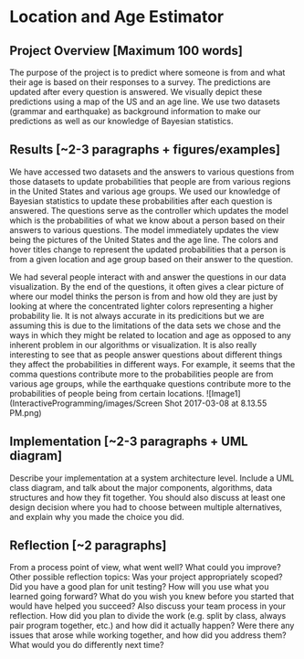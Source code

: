 # Location and Age Estimator

## Project Overview [Maximum 100 words]
The purpose of the project is to predict where someone is from and what their age is based on their responses to a survey. The predictions are updated after every question is answered. We visually depict these predictions using a map of the US and an age line. We use two datasets (grammar and earthquake) as background information to make our predictions as well as our knowledge of Bayesian statistics.


## Results [~2-3 paragraphs + figures/examples]
We have accessed two datasets and the answers to various questions from those datasets to update probabilities that people are from various regions in the United States and various age groups. We used our knowledge of Bayesian statistics to update these probabilities after each question is answered. The questions serve as the controller which updates the model which is the probabilities of what we know about a person based on their answers to various questions. The model immediately updates the view being the pictures of the United States and the age line. The colors and hover titles change to represent the updated probabilities that a person is from a given location and age group based on their answer to the question.

We had several people interact with and answer the questions in our data visualization. By the end of the questions, it often gives a clear picture of where our model thinks the person is from and how old they are just by looking at where the concentrated lighter colors representing a higher probability lie. It is not always accurate in its predicitions but we are assuming this is due to the limitations of the data sets we chose and the ways in which they might be related to location and age as opposed to any inherent problem in our algorithms or visualization. It is also really interesting to see that as people answer questions about different things they affect the probabilities in different ways. For example, it seems that the comma questions contribute more to the probabilities people are from various age groups, while the earthquake questions contribute more to the probabilities of people being from certain locations. 
![Image1] (InteractiveProgramming/images/Screen Shot 2017-03-08 at 8.13.55 PM.png)


## Implementation [~2-3 paragraphs + UML diagram]
Describe your implementation at a system architecture level. Include a UML class diagram, and talk about the major components, algorithms, data structures and how they fit together. You should also discuss at least one design decision where you had to choose between multiple alternatives, and explain why you made the choice you did.


## Reflection [~2 paragraphs]
From a process point of view, what went well? What could you improve? Other possible reflection topics: Was your project appropriately scoped? Did you have a good plan for unit testing? How will you use what you learned going forward? What do you wish you knew before you started that would have helped you succeed?
Also discuss your team process in your reflection. How did you plan to divide the work (e.g. split by class, always pair program together, etc.) and how did it actually happen? Were there any issues that arose while working together, and how did you address them? What would you do differently next time?

